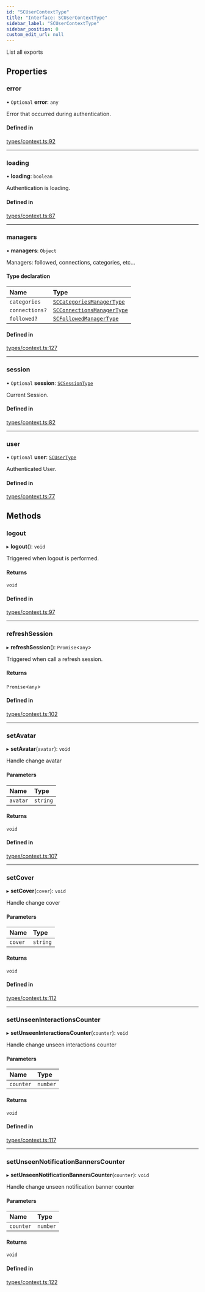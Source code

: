 ```yaml
---
id: "SCUserContextType"
title: "Interface: SCUserContextType"
sidebar_label: "SCUserContextType"
sidebar_position: 0
custom_edit_url: null
---
```


List all exports

## Properties

### error

• `Optional` **error**: `any`

Error that occurred during authentication.

#### Defined in

[types/context.ts:92](https://github.com/selfcommunity/community-ui/blob/8bbb33c/packages/sc-core/src/types/context.ts#L92)

___

### loading

• **loading**: `boolean`

Authentication is loading.

#### Defined in

[types/context.ts:87](https://github.com/selfcommunity/community-ui/blob/8bbb33c/packages/sc-core/src/types/context.ts#L87)

___

### managers

• **managers**: `Object`

Managers: followed, connections, categories, etc...

#### Type declaration

| Name | Type |
| :------ | :------ |
| `categories` | [`SCCategoriesManagerType`](SCCategoriesManagerType) |
| `connections?` | [`SCConnectionsManagerType`](SCConnectionsManagerType) |
| `followed?` | [`SCFollowedManagerType`](SCFollowedManagerType) |

#### Defined in

[types/context.ts:127](https://github.com/selfcommunity/community-ui/blob/8bbb33c/packages/sc-core/src/types/context.ts#L127)

___

### session

• `Optional` **session**: [`SCSessionType`](SCSessionType)

Current Session.

#### Defined in

[types/context.ts:82](https://github.com/selfcommunity/community-ui/blob/8bbb33c/packages/sc-core/src/types/context.ts#L82)

___

### user

• `Optional` **user**: [`SCUserType`](SCUserType)

Authenticated User.

#### Defined in

[types/context.ts:77](https://github.com/selfcommunity/community-ui/blob/8bbb33c/packages/sc-core/src/types/context.ts#L77)

## Methods

### logout

▸ **logout**(): `void`

Triggered when logout is performed.

#### Returns

`void`

#### Defined in

[types/context.ts:97](https://github.com/selfcommunity/community-ui/blob/8bbb33c/packages/sc-core/src/types/context.ts#L97)

___

### refreshSession

▸ **refreshSession**(): `Promise`<`any`\>

Triggered when call a refresh session.

#### Returns

`Promise`<`any`\>

#### Defined in

[types/context.ts:102](https://github.com/selfcommunity/community-ui/blob/8bbb33c/packages/sc-core/src/types/context.ts#L102)

___

### setAvatar

▸ **setAvatar**(`avatar`): `void`

Handle change avatar

#### Parameters

| Name | Type |
| :------ | :------ |
| `avatar` | `string` |

#### Returns

`void`

#### Defined in

[types/context.ts:107](https://github.com/selfcommunity/community-ui/blob/8bbb33c/packages/sc-core/src/types/context.ts#L107)

___

### setCover

▸ **setCover**(`cover`): `void`

Handle change cover

#### Parameters

| Name | Type |
| :------ | :------ |
| `cover` | `string` |

#### Returns

`void`

#### Defined in

[types/context.ts:112](https://github.com/selfcommunity/community-ui/blob/8bbb33c/packages/sc-core/src/types/context.ts#L112)

___

### setUnseenInteractionsCounter

▸ **setUnseenInteractionsCounter**(`counter`): `void`

Handle change unseen interactions counter

#### Parameters

| Name | Type |
| :------ | :------ |
| `counter` | `number` |

#### Returns

`void`

#### Defined in

[types/context.ts:117](https://github.com/selfcommunity/community-ui/blob/8bbb33c/packages/sc-core/src/types/context.ts#L117)

___

### setUnseenNotificationBannersCounter

▸ **setUnseenNotificationBannersCounter**(`counter`): `void`

Handle change unseen notification banner counter

#### Parameters

| Name | Type |
| :------ | :------ |
| `counter` | `number` |

#### Returns

`void`

#### Defined in

[types/context.ts:122](https://github.com/selfcommunity/community-ui/blob/8bbb33c/packages/sc-core/src/types/context.ts#L122)
